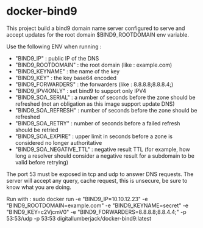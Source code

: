 docker-bind9
================
This project build a bind9 domain name server configured to serve and accept updates for the root domain $BIND9_ROOTDOMAIN env variable.

Use the following ENV when running :
- "BIND9_IP" : public IP of the DNS
- "BIND9_ROOTDOMAIN" : the root domain (like : example.com)
- "BIND9_KEYNAME" : the name of the key
- "BIND9_KEY" : the key base64 encoded
- "BIND9_FORWARDERS" : the forwarders (like : 8.8.8.8;8.8.8.4;)
- "BIND9_IPV4ONLY" : set bind9 to support only IPV4
- "BIND9_SOA_SERIAL" : a number of seconds before the zone should be refreshed (not an obligation as this image support update DNS)
- "BIND9_SOA_REFRESH" : number of seconds before the zone should be refreshed
- "BIND9_SOA_RETRY" : number of seconds before a failed refresh should be retried
- "BIND9_SOA_EXPIRE" : upper limit in seconds before a zone is considered no longer authoritative
- "BIND9_SOA_NEGATIVE_TTL" : negative result TTL (for example, how long a resolver should consider a negative result for a subdomain to be valid before retrying)

The port 53 must be exposed in tcp and udp to answer DNS requests. The server will accept any query, cache request, this is unsecure, be sure to know what you are doing.

Run with :
sudo docker run -e "BIND9_IP=10.10.12.23" -e "BIND9_ROOTDOMAIN=example.com" -e "BIND9_KEYNAME=secret" -e "BIND9_KEY=c2VjcmV0"  -e "BIND9_FORWARDERS=8.8.8.8;8.8.4.4;" -p 53:53/udp -p 53:53 digitallumberjack/docker-bind9:latest
